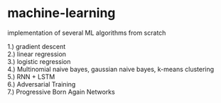 # machine-learning
implementation of several ML algorithms from scratch

1.) gradient descent <br>
2.) linear regression <br>
3.) logistic regression <br>
4.) Multinomial naive bayes, gaussian naive bayes, k-means clustering <br>
5.) RNN + LSTM <br>
6.) Adversarial Training <br>
7.) Progressive Born Again Networks <br>
